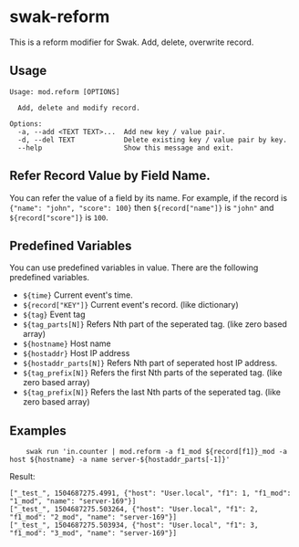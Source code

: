 # swak-reform

This is a reform modifier for Swak.
Add, delete, overwrite record.

## Usage

    Usage: mod.reform [OPTIONS]

      Add, delete and modify record.

    Options:
      -a, --add <TEXT TEXT>...  Add new key / value pair.
      -d, --del TEXT            Delete existing key / value pair by key.
      --help                    Show this message and exit.

## Refer Record Value by Field Name.

You can refer the value of a field by its name. For example, if the record is `{"name": "john", "score": 100}` then `${record["name"]}` is `"john"` and `${record["score"]}` is `100`.


## Predefined Variables

You can use predefined variables in value.
There are the following predefined variables.

- `${time}` Current event's time.
- `${record["KEY"]}` Current event's record. (like dictionary)
- `${tag}` Event tag
- `${tag_parts[N]}` Refers Nth part of the seperated tag. (like zero based array)
- `${hostname}` Host name
- `${hostaddr}` Host IP address
- `${hostaddr_parts[N]}` Refers Nth part of seperated host IP address.
- `${tag_prefix[N]}`  Refers the first Nth parts of the seperated tag. (like zero based array)
- `${tag_prefix[N]}`  Refers the last Nth parts of the seperated tag. (like zero based array)

## Examples

```
    swak run 'in.counter | mod.reform -a f1_mod ${record[f1]}_mod -a host ${hostname} -a name server-${hostaddr_parts[-1]}'
```

Result:

```
["_test_", 1504687275.4991, {"host": "User.local", "f1": 1, "f1_mod": "1_mod", "name": "server-169"}]
["_test_", 1504687275.503264, {"host": "User.local", "f1": 2, "f1_mod": "2_mod", "name": "server-169"}]
["_test_", 1504687275.503934, {"host": "User.local", "f1": 3, "f1_mod": "3_mod", "name": "server-169"}]
```
